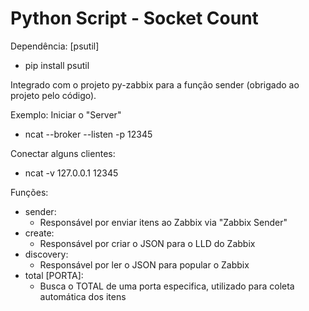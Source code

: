 # Python Script - Socket Count

Dependência: [psutil]
 - pip install psutil
 
Integrado com o projeto py-zabbix para a função sender (obrigado ao projeto pelo código).

Exemplo:
Iniciar o "Server"
  - ncat --broker --listen -p 12345

Conectar alguns clientes:
  - ncat -v 127.0.0.1 12345
  
  
Funções:

* sender:
  - Responsável por enviar itens ao Zabbix via "Zabbix Sender"
* create:
  - Responsável por criar o JSON para o LLD do Zabbix
* discovery:
  - Responsável por ler o JSON para popular o Zabbix
* total [PORTA]:
  - Busca o TOTAL de uma porta especifica, utilizado para coleta automática dos itens
  
 

